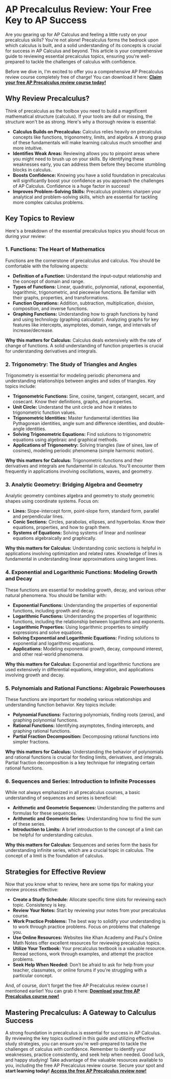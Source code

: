 # AP Precalculus Review: Your Free Key to AP Success

Are you gearing up for AP Calculus and feeling a little rusty on your precalculus skills? You're not alone! Precalculus forms the bedrock upon which calculus is built, and a solid understanding of its concepts is crucial for success in AP Calculus and beyond. This article is your comprehensive guide to reviewing essential precalculus topics, ensuring you're well-prepared to tackle the challenges of calculus with confidence.

Before we dive in, I'm excited to offer you a comprehensive AP Precalculus review course completely free of charge! You can download it here: [**Claim your free AP Precalculus review course today!**](https://udemywork.com/ap-precalculus-review)

## Why Review Precalculus?

Think of precalculus as the toolbox you need to build a magnificent mathematical structure (calculus). If your tools are dull or missing, the structure won't be as strong. Here's why a thorough review is essential:

*   **Calculus Builds on Precalculus:** Calculus relies heavily on precalculus concepts like functions, trigonometry, limits, and algebra. A strong grasp of these fundamentals will make learning calculus much smoother and more intuitive.
*   **Identifies Weak Areas:** Reviewing allows you to pinpoint areas where you might need to brush up on your skills. By identifying these weaknesses early, you can address them before they become stumbling blocks in calculus.
*   **Boosts Confidence:** Knowing you have a solid foundation in precalculus will significantly boost your confidence as you approach the challenges of AP Calculus. Confidence is a huge factor in success!
*   **Improves Problem-Solving Skills:** Precalculus problems sharpen your analytical and problem-solving skills, which are essential for tackling more complex calculus problems.

## Key Topics to Review

Here's a breakdown of the essential precalculus topics you should focus on during your review:

### 1. Functions: The Heart of Mathematics

Functions are the cornerstone of precalculus and calculus. You should be comfortable with the following aspects:

*   **Definition of a Function:** Understand the input-output relationship and the concept of domain and range.
*   **Types of Functions:** Linear, quadratic, polynomial, rational, exponential, logarithmic, trigonometric, and piecewise functions. Be familiar with their graphs, properties, and transformations.
*   **Function Operations:** Addition, subtraction, multiplication, division, composition, and inverse functions.
*   **Graphing Functions:** Understanding how to graph functions by hand and using technology (graphing calculator). Analyzing graphs for key features like intercepts, asymptotes, domain, range, and intervals of increase/decrease.

**Why this matters for Calculus:**  Calculus deals extensively with the rate of change of functions. A solid understanding of function properties is crucial for understanding derivatives and integrals.

### 2. Trigonometry: The Study of Triangles and Angles

Trigonometry is essential for modeling periodic phenomena and understanding relationships between angles and sides of triangles. Key topics include:

*   **Trigonometric Functions:** Sine, cosine, tangent, cotangent, secant, and cosecant. Know their definitions, graphs, and properties.
*   **Unit Circle:** Understand the unit circle and how it relates to trigonometric function values.
*   **Trigonometric Identities:** Master fundamental identities like Pythagorean identities, angle sum and difference identities, and double-angle identities.
*   **Solving Trigonometric Equations:**  Find solutions to trigonometric equations using algebraic and graphical methods.
*   **Applications of Trigonometry:**  Solving triangles (law of sines, law of cosines), modeling periodic phenomena (simple harmonic motion).

**Why this matters for Calculus:** Trigonometric functions and their derivatives and integrals are fundamental in calculus. You'll encounter them frequently in applications involving oscillations, waves, and geometry.

### 3. Analytic Geometry: Bridging Algebra and Geometry

Analytic geometry combines algebra and geometry to study geometric shapes using coordinate systems. Focus on:

*   **Lines:** Slope-intercept form, point-slope form, standard form, parallel and perpendicular lines.
*   **Conic Sections:** Circles, parabolas, ellipses, and hyperbolas. Know their equations, properties, and how to graph them.
*   **Systems of Equations:** Solving systems of linear and nonlinear equations algebraically and graphically.

**Why this matters for Calculus:** Understanding conic sections is helpful in applications involving optimization and related rates.  Knowledge of lines is fundamental in understanding linear approximations using tangent lines.

### 4. Exponential and Logarithmic Functions: Modeling Growth and Decay

These functions are essential for modeling growth, decay, and various other natural phenomena. You should be familiar with:

*   **Exponential Functions:** Understanding the properties of exponential functions, including growth and decay.
*   **Logarithmic Functions:** Understanding the properties of logarithmic functions, including the relationship between logarithms and exponents.
*   **Logarithmic Properties:** Using logarithmic properties to simplify expressions and solve equations.
*   **Solving Exponential and Logarithmic Equations:** Finding solutions to exponential and logarithmic equations.
*   **Applications:** Modeling exponential growth, decay, compound interest, and other real-world phenomena.

**Why this matters for Calculus:**  Exponential and logarithmic functions are used extensively in differential equations, integration, and applications involving growth and decay.

### 5. Polynomials and Rational Functions: Algebraic Powerhouses

These functions are important for modeling various relationships and understanding function behavior. Key topics include:

*   **Polynomial Functions:** Factoring polynomials, finding roots (zeros), and graphing polynomial functions.
*   **Rational Functions:** Identifying asymptotes, finding intercepts, and graphing rational functions.
*   **Partial Fraction Decomposition:** Decomposing rational functions into simpler fractions.

**Why this matters for Calculus:**  Understanding the behavior of polynomials and rational functions is crucial for finding limits, derivatives, and integrals. Partial fraction decomposition is a key technique for integrating certain rational functions.

### 6. Sequences and Series:  Introduction to Infinite Processes

While not always emphasized in all precalculus courses, a basic understanding of sequences and series is beneficial:

*   **Arithmetic and Geometric Sequences:** Understanding the patterns and formulas for these sequences.
*   **Arithmetic and Geometric Series:** Understanding how to find the sum of these series.
*   **Introduction to Limits:** A brief introduction to the concept of a limit can be helpful for understanding calculus.

**Why this matters for Calculus:**  Sequences and series form the basis for understanding infinite series, which are a crucial topic in calculus. The concept of a limit is the foundation of calculus.

## Strategies for Effective Review

Now that you know what to review, here are some tips for making your review process effective:

*   **Create a Study Schedule:** Allocate specific time slots for reviewing each topic. Consistency is key.
*   **Review Your Notes:** Start by reviewing your notes from your precalculus course.
*   **Work Practice Problems:** The best way to solidify your understanding is to work through practice problems.  Focus on problems that challenge you.
*   **Use Online Resources:** Websites like Khan Academy and Paul's Online Math Notes offer excellent resources for reviewing precalculus topics.
*   **Utilize Your Textbook:** Your precalculus textbook is a valuable resource. Reread sections, work through examples, and attempt the practice problems.
*   **Seek Help When Needed:** Don't be afraid to ask for help from your teacher, classmates, or online forums if you're struggling with a particular concept.

And, of course, don't forget the free AP Precalculus review course I mentioned earlier! You can grab it here: [**Download your free AP Precalculus course now!**](https://udemywork.com/ap-precalculus-review)

## Mastering Precalculus: A Gateway to Calculus Success

A strong foundation in precalculus is essential for success in AP Calculus. By reviewing the key topics outlined in this guide and utilizing effective study strategies, you can ensure you're well-prepared to tackle the challenges of calculus with confidence. Remember to identify your weaknesses, practice consistently, and seek help when needed. Good luck, and happy studying! Take advantage of the valuable resources available to you, including the free AP Precalculus review course. Secure your spot and **start learning today!** [**Access the free AP Precalculus review now!**](https://udemywork.com/ap-precalculus-review)
